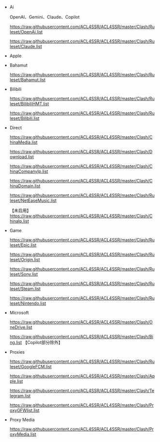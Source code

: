 - Ai

  OpenAI、Gemini、Claude、Copilot

  https://raw.githubusercontent.com/ACL4SSR/ACL4SSR/master/Clash/Ruleset/OpenAi.list

  https://raw.githubusercontent.com/ACL4SSR/ACL4SSR/master/Clash/Ruleset/Claude.list

- Apple

  

- Bahamut

  https://raw.githubusercontent.com/ACL4SSR/ACL4SSR/master/Clash/Ruleset/Bahamut.list

- Bilibili

  https://raw.githubusercontent.com/ACL4SSR/ACL4SSR/master/Clash/Ruleset/BilibiliHMT.list

  https://raw.githubusercontent.com/ACL4SSR/ACL4SSR/master/Clash/Ruleset/Bilibili.list

- Direct

  https://raw.githubusercontent.com/ACL4SSR/ACL4SSR/master/Clash/ChinaMedia.list

  https://raw.githubusercontent.com/ACL4SSR/ACL4SSR/master/Clash/Download.list

  https://raw.githubusercontent.com/ACL4SSR/ACL4SSR/master/Clash/ChinaCompanyIp.list

  https://raw.githubusercontent.com/ACL4SSR/ACL4SSR/master/Clash/ChinaDomain.list

  https://raw.githubusercontent.com/ACL4SSR/ACL4SSR/master/Clash/Ruleset/NetEaseMusic.list

  【未启用】https://raw.githubusercontent.com/ACL4SSR/ACL4SSR/master/Clash/ChinaIp.list

- Game

  https://raw.githubusercontent.com/ACL4SSR/ACL4SSR/master/Clash/Ruleset/Epic.list

  https://raw.githubusercontent.com/ACL4SSR/ACL4SSR/master/Clash/Ruleset/Origin.list

  https://raw.githubusercontent.com/ACL4SSR/ACL4SSR/master/Clash/Ruleset/Sony.list

  https://raw.githubusercontent.com/ACL4SSR/ACL4SSR/master/Clash/Ruleset/Steam.list

  https://raw.githubusercontent.com/ACL4SSR/ACL4SSR/master/Clash/Ruleset/Nintendo.list

- Microsoft

  https://raw.githubusercontent.com/ACL4SSR/ACL4SSR/master/Clash/OneDrive.list

  https://raw.githubusercontent.com/ACL4SSR/ACL4SSR/master/Clash/Bing.list 【Copilot部分除外】

- Proxies

  https://raw.githubusercontent.com/ACL4SSR/ACL4SSR/master/Clash/Ruleset/GoogleFCM.list

  https://raw.githubusercontent.com/ACL4SSR/ACL4SSR/master/Clash/Apple.list

  https://raw.githubusercontent.com/ACL4SSR/ACL4SSR/master/Clash/Telegram.list

  https://raw.githubusercontent.com/ACL4SSR/ACL4SSR/master/Clash/ProxyGFWlist.list

- Proxy Media

  https://raw.githubusercontent.com/ACL4SSR/ACL4SSR/master/Clash/ProxyMedia.list
